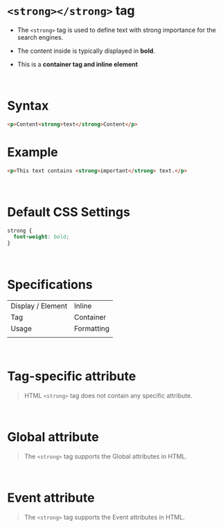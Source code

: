 # `<strong></strong>` tag

- The `<strong>` tag is used to define text with strong importance for the search engines.

- The content inside is typically displayed in **bold**.

- This is a **container tag and inline element**

&nbsp;

# Syntax

```html
<p>Content<strong>text</strong>Content</p>
```

# Example

```html
<p>This text contains <strong>important</strong> text.</p>
```

&nbsp;

# Default CSS Settings

```css
strong {
  font-weight: bold;
}
```

&nbsp;

# Specifications

|                   |            |
| ----------------- | ---------- |
| Display / Element | Inline     |
| Tag               | Container  |
| Usage             | Formatting |
|                   |            |

&nbsp;

# Tag-specific attribute

> HTML `<strong>` tag does not contain any specific attribute.

&nbsp;

# Global attribute

> The `<strong>` tag supports the Global attributes in HTML.

&nbsp;

# Event attribute

> The `<strong>` tag supports the Event attributes in HTML.
